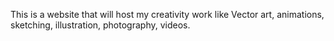 This is a website that will host my creativity work like Vector art, animations, sketching, illustration, photography, videos.